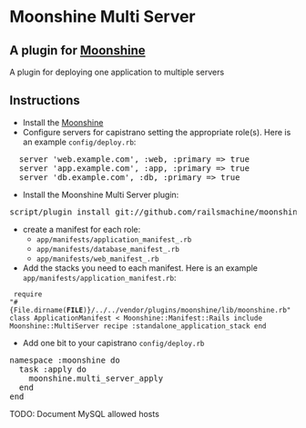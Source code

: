 # Moonshine Multi Server

## A plugin for [Moonshine](http://github.com/railsmachine/moonshine)

A plugin for deploying one application to multiple servers

## Instructions

* Install the [Moonshine](http://github.com/railsmachine/moonshine)
* Configure servers for capistrano setting the appropriate role(s).  Here is an example `config/deploy.rb`:

<pre>
  server 'web.example.com', :web, :primary => true
  server 'app.example.com', :app, :primary => true
  server 'db.example.com', :db, :primary => true
</pre>

* Install the Moonshine Multi Server plugin:

<pre>
script/plugin install git://github.com/railsmachine/moonshine_multi_server.git
</pre>

* create a manifest for each role:
  * `app/manifests/application_manifest_.rb`
  * `app/manifests/database_manifest_.rb`
  * `app/manifests/web_manifest_.rb`
* Add the stacks you need to each manifest.  Here is an example `app/manifests/application_manifest.rb`:
    
<code><pre>
require "#{File.dirname(__FILE__)}/../../vendor/plugins/moonshine/lib/moonshine.rb"
class ApplicationManifest < Moonshine::Manifest::Rails
  include Moonshine::MultiServer
  recipe :standalone_application_stack
end
</pre></code>

* Add one bit to your capistrano `config/deploy.rb`

<pre>
namespace :moonshine do
  task :apply do
    moonshine.multi_server_apply
  end  
end
</pre>

TODO: Document MySQL allowed hosts